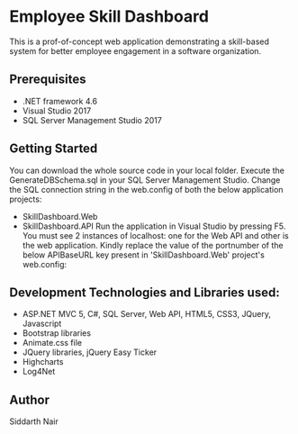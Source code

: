 # Employee Skill Dashboard
This is a prof-of-concept web application demonstrating a skill-based system for better employee engagement in a software organization.

## Prerequisites
* .NET framework 4.6
* Visual Studio 2017
* SQL Server Management Studio 2017

## Getting Started
You can download the whole source code in your local folder. Execute the GenerateDBSchema.sql in your SQL Server Management Studio. Change the SQL connection string in the web.config of both the below application projects:
* SkillDashboard.Web
* SkillDashboard.API
Run the application in Visual Studio by pressing F5. You must see 2 instances of localhost: one for the Web API and other is the web application. Kindly replace the value of the portnumber of the below APIBaseURL key present in 'SkillDashboard.Web' project's web.config:
<add key="APIBaseURL" value="http://localhost:30482" />

## Development Technologies and Libraries used:
* ASP.NET MVC 5, C#, SQL Server, Web API, HTML5, CSS3, JQuery, Javascript
* Bootstrap libraries
* Animate.css file
* JQuery libraries, jQuery Easy Ticker
* Highcharts
* Log4Net

## Author
Siddarth Nair
